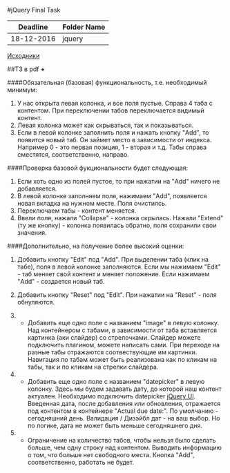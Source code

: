 #jQuery Final Task


Deadline         | Folder Name
-----------------|---------
18-12-2016 | jquery

[Исходники](https://www.dropbox.com/s/2300ms7i0ej9xx4/forms_and_widgets_jquery.zip?dl=0)


##ТЗ в pdf <b>+</b> <br>

####Обязательная (базовая) функциональность, т.е. необходимый минимум:
1. У нас открыта левая колонка, и все поля пустые. Справа 4 таба с контентом. При переключении табов переключается видимый контент.
2. Левая колонка может как скрываться, так и показываться.
3. Если в левой колонке заполнить поля и нажать кнопку "Add", то появится новый таб. Он займет место в зависимости от индекса. Например 0 - это первая позиция, 1 - вторая и т.д. Табы справа сместятся, соответственно, направо.


####Проверка базовой фукциональности будет следующая:
1. Если хоть одно из полей пустое, то при нажатии на "Add" ничего не добавляется.
2. В левой колонке заполняем поля, нажимаем "Add", появляется новая вкладка на нужном месте. Поля очистилсь.
3. Переключаем табы - контент меняется.
4. Ввели поля, нажали "Collapse" - колонка скрылась. Нажали "Extend" (ту же кнопку) - колонка появилась обратно, поля сохранили свои значения.


####Дополнительно, на получение более высокий оценки:
1. Добавить кнопку "Edit" под "Add". При выделении таба (клик на табе), поля в левой колонке заполняются. Если мы нажимаем "Edit" - таб меняет свой контент и меняет положение. Если нажимаем "Add" - создается новый таб.
2. Добавить кнопку "Reset" под "Edit". При нажатии на "Reset" - поля обнуляются.

3. * Добавить еще одно поле с названием "image" в левую колонку. Над контейнером с табами, в зависимости от таба вставляется картинка (аки слайдер) со стрелочками. Слайдер можете подключить плагином, можете написать сами. При переходе на разные табы отражаются соотвествующие им картинки. Навигация по табам может быть реализована как по кликам на табы, так и по кликам на стрелки слайдера.

4. * Добавить еще одно поле с названием "datepicker" в левую колонку. Здесь мы будем задавать дату, до которой наш контент актуален. Необходимо подключить datepicker [jQuery UI](https://jqueryui.com/datepicker/). Введенная дата, после добавления или обновления, отражается под контентом в контейнере "Actual due date:". По умолчанию - сегодняшний день. Валидация / Дизэйбл дат - на ваш выбор. Но по логике, дата не может быть меньше сегодняшнего дня.

5. * Ограничение на количество табов, чтобы нельзя было сделать больше, чем одну строку над контентом. Выводить информацию о том, что больше нет свободного места. Кнопка "Add", соответственно, работать не будет.
